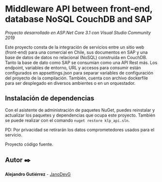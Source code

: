 # Middleware API between front-end, database NoSQL CouchDB and SAP 

_Proyecto desarrollado en ASP.Net Core 3.1 con Visual Studio Community 2019_

Este proyecto consta de la integración de servicios entre un sitio web (front-end) para una comercial en Chile, sus documentos en SAP y una base de datos de datos no relacional (NoSQL) construída en CouchDB. Tanto la base de dato como SAP se consumían como una API Rest más.
Los endpoint, variables de entorno, URL y accesos para consumir están configurados en appsettings.json para separar variables de configuración del proyecto de la compilación.
También, cuenta con archivo dockerfile para ser desplegado en diversos ambientes o en un orquestador.

## Instalación de dependencias

Con el asistente de administración de paquetes NuGet, puedes reinstalar y actualizar los paquetes y dependencias que ocupa este proyecto. También se puede realizar con el comando `nuget restore klp_api.sln`.


PD: Por privacidad se retirarán los datos comprometedores usados para el servicio.

Proyecto código fuente.

## Autor ✒️
**Alejandro Gutiérrez** - [JanoDevG](https://github.com/JanoDevG)